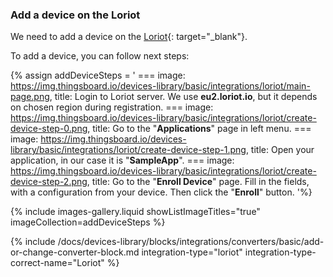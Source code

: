 ### Add a device on the Loriot

We need to add a device on the [Loriot](https://loriot.io){: target="_blank"}.

To add a device, you can follow next steps:

{% assign addDeviceSteps = '
    ===
        image: https://img.thingsboard.io/devices-library/basic/integrations/loriot/main-page.png,
        title: Login to Loriot server. We use **eu2.loriot.io**, but it depends on chosen region during registration.
    ===
        image: https://img.thingsboard.io/devices-library/basic/integrations/loriot/create-device-step-0.png,
        title: Go to the "**Applications**" page in left menu.
    ===
        image: https://img.thingsboard.io/devices-library/basic/integrations/loriot/create-device-step-1.png,
        title: Open your application, in our case it is "**SampleApp**".
    ===
        image: https://img.thingsboard.io/devices-library/basic/integrations/loriot/create-device-step-2.png,
        title: Go to the "**Enroll Device**" page. Fill in the fields, with a configuration from your device. Then click the "**Enroll**" button.
'%}

{% include images-gallery.liquid showListImageTitles="true" imageCollection=addDeviceSteps %}


{% include /docs/devices-library/blocks/integrations/converters/basic/add-or-change-converter-block.md integration-type="loriot" integration-type-correct-name="Loriot" %}
